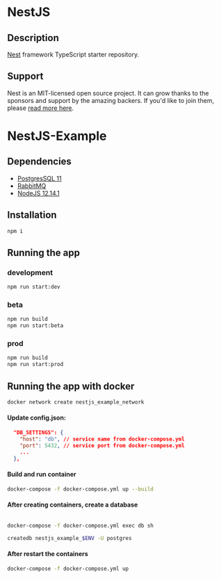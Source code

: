 # NestJS

## Description

[Nest](https://github.com/nestjs/nest) framework TypeScript starter repository.

## Support

Nest is an MIT-licensed open source project. It can grow thanks to the sponsors and support by the amazing backers. If you'd like to join them, please [read more here](https://docs.nestjs.com/support).

# NestJS-Example

## Dependencies

* [PostgresSQL 11](https://computingforgeeks.com/install-postgresql-11-on-ubuntu-18-04-ubuntu-16-04/)
* [RabbitMQ](https://computingforgeeks.com/how-to-install-latest-rabbitmq-server-on-ubuntu-18-04-lts/)
* [NodeJS 12.14.1](https://www.ubuntuupdates.org/ppa/nodejs_12.x?dist=bionic)

## Installation

```bash
npm i
```

## Running the app

### development

```bash
npm run start:dev
```

### beta

```bash
npm run build
npm run start:beta
```

### prod

```bash
npm run build
npm run start:prod
```

## Running the app with docker

```bash
docker network create nestjs_example_network
```

#### Update config.json:

```json
  "DB_SETTINGS": {
    "host": "db", // service name from docker-compose.yml
    "port": 5432, // service port from docker-compose.yml
    ...
  },
```

#### Build and run container

```bash
docker-compose -f docker-compose.yml up --build
```

#### After creating containers, create a database
```bash

docker-compose -f docker-compose.yml exec db sh

createdb nestjs_example_$ENV -U postgres
```

#### After restart the containers

```bash
docker-compose -f docker-compose.yml up
```